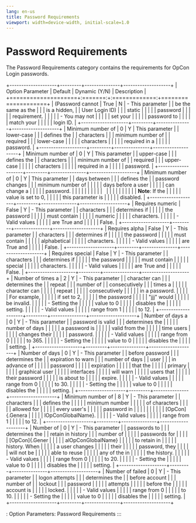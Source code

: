 ```yaml
---
lang: en-us
title: Password Requirements
viewport: width=device-width, initial-scale=1.0
---
```


#  Password Requirements

The Password Requirements category contains the requirements for
OpCon Login passwords.

+--------------------+---------+---------------+--------------------+
| Option Parameter   | Default | Dynamic (Y/N) | Description        |
+====================+:=======:+:=============:+====================+
| (Password cannot   | True    | N             | -   This parameter |
| be the same as the |         |               |     is a hidden,   |
| User Login ID)     |         |               |     static         |
|                    |         |               |     password       |
|                    |         |               |     requirement.   |
|                    |         |               | -   You may not    |
|                    |         |               |     set your       |
|                    |         |               |     password to    |
|                    |         |               |     match your     |
|                    |         |               |     login ID.      |
+--------------------+---------+---------------+--------------------+
| Minimum number of  | 0       | Y             | This parameter     |
| lower-case         |         |               | defines the        |
| characters         |         |               | minimum number of  |
| required           |         |               | lower-case         |
|                    |         |               | characters         |
|                    |         |               | required in a      |
|                    |         |               | password.          |
+--------------------+---------+---------------+--------------------+
| Minimum number of  | 0       | Y             | This parameter     |
| upper-case         |         |               | defines the        |
| characters         |         |               | minimum number of  |
| required           |         |               | upper-case         |
|                    |         |               | characters         |
|                    |         |               | required in a      |
|                    |         |               | password.          |
+--------------------+---------+---------------+--------------------+
| Minimum number of  | 0       | Y             | This parameter     |
| days between       |         |               | defines the        |
| password changes   |         |               | minimum number of  |
|                    |         |               | days before a user |
|                    |         |               | can change a       |
|                    |         |               | password.          |
|                    |         |               |                    |
|                    |         |               |                    |
|                    |         |               |                    |
|                    |         |               | **Note**: If the   |
|                    |         |               | value is set to 0, |
|                    |         |               | this parameter is  |
|                    |         |               | disabled.          |
+--------------------+---------+---------------+--------------------+
| Requires numeric   | False   | Y             | -   This parameter |
| characters         |         |               |     determines if  |
|                    |         |               |     the password   |
|                    |         |               |     must contain   |
|                    |         |               |     numeric        |
|                    |         |               |     characters.    |
|                    |         |               | -   Valid values   |
|                    |         |               |     are True and   |
|                    |         |               |     False.         |
+--------------------+---------+---------------+--------------------+
| Requires alpha     | False   | Y             | -   This parameter |
| characters         |         |               |     determines if  |
|                    |         |               |     the password   |
|                    |         |               |     must contain   |
|                    |         |               |     alphabetical   |
|                    |         |               |     characters.    |
|                    |         |               | -   Valid values   |
|                    |         |               |     are True and   |
|                    |         |               |     False.         |
+--------------------+---------+---------------+--------------------+
| Requires special   | False   | Y             | -   This parameter |
| characters         |         |               |     determines if  |
|                    |         |               |     the password   |
|                    |         |               |     must contain   |
|                    |         |               |     special        |
|                    |         |               |     characters.    |
|                    |         |               | -   Valid values   |
|                    |         |               |     are True and   |
|                    |         |               |     False.         |
+--------------------+---------+---------------+--------------------+
| Number of times a  | 2       | Y             | -   This parameter |
| character can      |         |               |     determines the |
| repeat             |         |               |     number of      |
| consecutively      |         |               |     times a        |
|                    |         |               |     character can  |
|                    |         |               |     repeat         |
|                    |         |               |     consecutively  |
|                    |         |               |     in a password. |
|                    |         |               |     For example,   |
|                    |         |               |     if set to 2,   |
|                    |         |               |     the password   |
|                    |         |               |     \"jjj\" would  |
|                    |         |               |     be invalid.    |
|                    |         |               | -   Setting the    |
|                    |         |               |     value to 0     |
|                    |         |               |     disables the   |
|                    |         |               |     setting.       |
|                    |         |               | -   Valid values   |
|                    |         |               |     range from 1   |
|                    |         |               |     to 12.         |
+--------------------+---------+---------------+--------------------+
| Number of days a   | 0       | Y             | -   This parameter |
| password is valid  |         |               |     determines the |
|                    |         |               |     number of days |
|                    |         |               |     a password is  |
|                    |         |               |     valid from the |
|                    |         |               |     time users     |
|                    |         |               |     changes their  |
|                    |         |               |     password.      |
|                    |         |               | -   Valid values   |
|                    |         |               |     range from 0   |
|                    |         |               |     to 365.        |
|                    |         |               | -   Setting the    |
|                    |         |               |     value to 0     |
|                    |         |               |     disables the   |
|                    |         |               |     setting.       |
+--------------------+---------+---------------+--------------------+
| Number of days     | 0       | Y             | -   This parameter |
| before password    |         |               |     determines the |
| expiration to warn |         |               |     number of days |
| user               |         |               |     in advance of  |
|                    |         |               |     password       |
|                    |         |               |     expiration     |
|                    |         |               |     that the       |
|                    |         |               |     primary        |
|                    |         |               |     graphical user |
|                    |         |               |     interfaces     |
|                    |         |               |     will warn      |
|                    |         |               |     users that     |
|                    |         |               |     their password |
|                    |         |               |     is about to    |
|                    |         |               |     expire.        |
|                    |         |               | -   Valid values   |
|                    |         |               |     range from 0   |
|                    |         |               |     to 30.         |
|                    |         |               | -   Setting the    |
|                    |         |               |     value to 0     |
|                    |         |               |     disables the   |
|                    |         |               |     setting.       |
+--------------------+---------+---------------+--------------------+
| Minimum number of  | 8       | Y             | -   This parameter |
| characters         |         |               |     defines the    |
|                    |         |               |     minimum number |
|                    |         |               |     of characters  |
|                    |         |               |     allowed for    |
|                    |         |               |     every user\'s  |
|                    |         |               |     password in    |
|                    |         |               |                    |
|                    |         |               |    [OpCon]{.Genera | |                    |         |               | lOpConGlobalName}. |
|                    |         |               | -   Valid values   |
|                    |         |               |     range from 1   |
|                    |         |               |     to 12.         |
+--------------------+---------+---------------+--------------------+
| Number of          | 0       | Y             | -   This parameter |
| passwords to       |         |               |     determines the |
| retain in history  |         |               |     number of      |
|                    |         |               |     passwords for  |
|                    |         |               |     [OpCon]{.Gener | |                    |         |               | alOpConGlobalName} |
|                    |         |               |     to retain in   |
|                    |         |               |     history. When  |
|                    |         |               |     a user changes |
|                    |         |               |     their          |
|                    |         |               |     password, they |
|                    |         |               |     will not be    |
|                    |         |               |     able to reuse  |
|                    |         |               |     any of the in  |
|                    |         |               |     the history.   |
|                    |         |               | -   Valid values   |
|                    |         |               |     range from 0   |
|                    |         |               |     to 20.         |
|                    |         |               | -   Setting the    |
|                    |         |               |     value to 0     |
|                    |         |               |     disables the   |
|                    |         |               |     setting.       |
+--------------------+---------+---------------+--------------------+
| Number of failed   | 0       | Y             | -   This parameter |
| logon attempts     |         |               |     determines the |
| before account     |         |               |     number of      |
| lockout            |         |               |     password       |
|                    |         |               |     attempts       |
|                    |         |               |     before the     |
|                    |         |               |     account is     |
|                    |         |               |     locked.        |
|                    |         |               | -   Valid values   |
|                    |         |               |     range from 0   |
|                    |         |               |     to 10.         |
|                    |         |               | -   Setting the    |
|                    |         |               |     value to 0     |
|                    |         |               |     disables the   |
|                    |         |               |     setting.       |
+--------------------+---------+---------------+--------------------+

: Option Parameters: Password Requirements
:::

 

